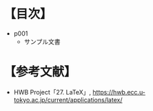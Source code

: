 ﻿# 【目次】
- p001
    * サンプル文書


# 【参考文献】
- HWB Project「27. LaTeX」, <https://hwb.ecc.u-tokyo.ac.jp/current/applications/latex/>

